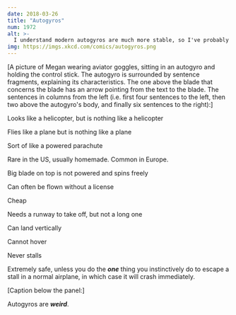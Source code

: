 ```yaml
---
date: 2018-03-26
title: "Autogyros"
num: 1972
alt: >-
  I understand modern autogyros are much more stable, so I've probably angered the autogyro people by impugning their safety. Once they finish building the autogyros they've been working on in their garages for 10 years, they'll come after me.
img: https://imgs.xkcd.com/comics/autogyros.png
---
```

[A picture of Megan wearing aviator goggles, sitting in an autogyro and holding the control stick. The autogyro is surrounded by sentence fragments, explaining its characteristics. The one above the blade that concerns the blade has an arrow pointing from the text to the blade. The sentences in columns from the left (i.e. first four sentences to the left, then two above the autogyro's body, and finally six sentences to the right):]

Looks like a helicopter, but is nothing like a helicopter

Flies like a plane but is nothing like a plane

Sort of like a powered parachute

Rare in the US, usually homemade. Common in Europe.

Big blade on top is not powered and spins freely

Can often be flown without a license

Cheap

Needs a runway to take off, but not a long one

Can land vertically

Cannot hover

Never stalls

Extremely safe, unless you do the ***one*** thing you instinctively do to escape a stall in a normal airplane, in which case it will crash immediately.

[Caption below the panel:]

Autogyros are ***weird***.
